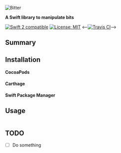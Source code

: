 ![Bitter](https://github.com/uraimo/Bitter/raw/master/logo.png)

**A Swift library to manipulate bits**

<p>
<a href="https://developer.apple.com/swift"><img src="https://img.shields.io/badge/swift2-compatible-4BC51D.svg?style=flat" alt="Swift 2 compatible" /></a>
<a href="https://raw.githubusercontent.com/uraimo/Bitter/master/LICENSE"><img src="http://img.shields.io/badge/license-MIT-blue.svg?style=flat" alt="License: MIT" /></a>
<--<a href="https://travis-ci.org/uraimo/Bitter"><img src="https://api.travis-ci.org/uraimo/Bitter.svg" alt="Travis CI"></a>-->
</p>

## Summary

                     
## Installation

#### CocoaPods

#### Carthage

#### Swift Package Manager


## Usage


```swift
```

## TODO

- [ ] Do something
